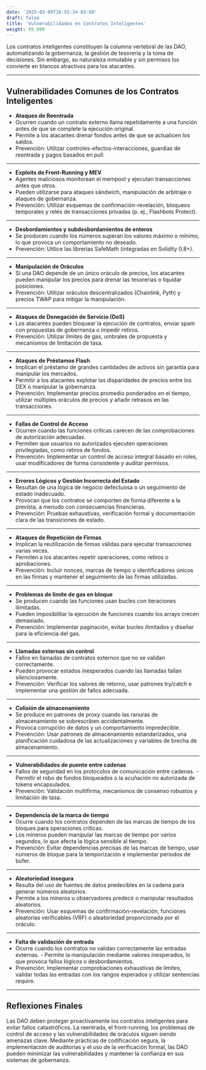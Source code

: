 ```yaml
---
date: '2025-03-09T16:55:34-03:00'
draft: false
title: 'Vulnerabilidades en Contratos Inteligentes'
weight: 95_000
---
```


Los contratos inteligentes constituyen la columna vertebral de las DAO, automatizando la gobernanza, la gestión de tesorería y la toma de decisiones. Sin embargo, su naturaleza inmutable y sin permisos los convierte en blancos atractivos para los atacantes.

---

## **Vulnerabilidades Comunes de los Contratos Inteligentes**

- **Ataques de Reentrada**
- Ocurren cuando un contrato externo llama repetidamente a una función antes de que se complete la ejecución original.
- Permite a los atacantes drenar fondos antes de que se actualicen los saldos.
- Prevención: Utilizar controles-efectos-interacciones, guardias de reentrada y pagos basados ​​en pull.

---

- ​​**Exploits de Front-Running y MEV**
- Agentes maliciosos monitorean el mempool y ejecutan transacciones antes que otros.
- Pueden utilizarse para ataques sándwich, manipulación de arbitraje o ataques de gobernanza.
- Prevención: Utilizar esquemas de confirmación-revelación, bloqueos temporales y relés de transacciones privadas (p. ej., Flashbots Protect).

---

- ​​**Desbordamientos y subdesbordamientos de enteros**
- Se producen cuando los números superan los valores máximo o mínimo, lo que provoca un comportamiento no deseado.
- Prevención: Utilice las librerías SafeMath (integradas en Solidity 0.8+).

---

- **Manipulación de Oráculos**
- Si una DAO depende de un único oráculo de precios, los atacantes pueden manipular los precios para drenar las tesorerías o liquidar posiciones.
- Prevención: Utilizar oráculos descentralizados (Chainlink, Pyth) y precios TWAP para mitigar la manipulación.

- ---

- ​​**Ataques de Denegación de Servicio (DoS)**
- Los atacantes pueden bloquear la ejecución de contratos, enviar spam con propuestas de gobernanza o impedir retiros.
- Prevención: Utilizar límites de gas, umbrales de propuesta y mecanismos de limitación de tasa.

- ---

- ​​**Ataques de Préstamos Flash**
- Implican el préstamo de grandes cantidades de activos sin garantía para manipular los mercados.
- Permitir a los atacantes explotar las disparidades de precios entre los DEX o manipular la gobernanza.
- Prevención: Implementar precios promedio ponderados en el tiempo, utilizar múltiples oráculos de precios y añadir retrasos en las transacciones.

---

- ​​**Fallas de Control de Acceso**
- Ocurren cuando las funciones críticas carecen de las comprobaciones de autorización adecuadas.
- Permiten que usuarios no autorizados ejecuten operaciones privilegiadas, como retiros de fondos.
- Prevención: Implementar un control de acceso integral basado en roles, usar modificadores de forma consistente y auditar permisos.

- ---

- ​​**Errores Lógicos y Gestión Incorrecta del Estado**
- Resultan de una lógica de negocio defectuosa o un seguimiento de estado inadecuado.
- Provocan que los contratos se comporten de forma diferente a la prevista, a menudo con consecuencias financieras.
- Prevención: Pruebas exhaustivas, verificación formal y documentación clara de las transiciones de estado.

- ---

- ​​**Ataques de Repetición de Firmas**
- Implican la reutilización de firmas válidas para ejecutar transacciones varias veces.
- Permiten a los atacantes repetir operaciones, como retiros o aprobaciones.
- Prevención: Incluir nonces, marcas de tiempo o identificadores únicos en las firmas y mantener el seguimiento de las firmas utilizadas.

---

- ​​**Problemas de límite de gas en bloque**
- Se producen cuando las funciones usan bucles con iteraciones ilimitadas.
- Pueden imposibilitar la ejecución de funciones cuando los arrays crecen demasiado.
- Prevención: Implementar paginación, evitar bucles ilimitados y diseñar para la eficiencia del gas.

- ---

- ​​**Llamadas externas sin control**
- Fallos en llamadas de contratos externos que no se validan correctamente.
- Pueden provocar estados inesperados cuando las llamadas fallan silenciosamente.
- Prevención: Verificar los valores de retorno, usar patrones try/catch e implementar una gestión de fallos adecuada.

- ---

- ​​**Colisión de almacenamiento**
- Se produce en patrones de proxy cuando las ranuras de almacenamiento se sobrescriben accidentalmente.
- Provoca corrupción de datos y un comportamiento impredecible.
- Prevención: Usar patrones de almacenamiento estandarizados, una planificación cuidadosa de las actualizaciones y variables de brecha de almacenamiento.

- ---

- ​​**Vulnerabilidades de puente entre cadenas**
- Fallos de seguridad en los protocolos de comunicación entre cadenas. - Permitir el robo de fondos bloqueados o la acuñación no autorizada de tokens encapsulados.
- Prevención: Validación multifirma, mecanismos de consenso robustos y limitación de tasa.

- ---

- ​​**Dependencia de la marca de tiempo**
- Ocurre cuando los contratos dependen de las marcas de tiempo de los bloques para operaciones críticas.
- Los mineros pueden manipular las marcas de tiempo por varios segundos, lo que afecta la lógica sensible al tiempo.
- Prevención: Evitar dependencias precisas de las marcas de tiempo, usar números de bloque para la temporización e implementar periodos de búfer.

- ---

- ​​**Aleatoriedad insegura**
- Resulta del uso de fuentes de datos predecibles en la cadena para generar números aleatorios.
- Permite a los mineros u observadores predecir o manipular resultados aleatorios.
- Prevención: Usar esquemas de confirmación-revelación, funciones aleatorias verificables (VRF) o aleatoriedad proporcionada por el oráculo.

- ---

- ​​**Falta de validación de entrada**
- Ocurre cuando los contratos no validan correctamente las entradas externas. - Permite la manipulación mediante valores inesperados, lo que provoca fallos lógicos o desbordamientos.
- Prevención: Implementar comprobaciones exhaustivas de límites, validar todas las entradas con los rangos esperados y utilizar sentencias require.

---

## **Reflexiones Finales**

Las DAO deben proteger proactivamente los contratos inteligentes para evitar fallos catastróficos. La reentrada, el front-running, los problemas de control de acceso y las vulnerabilidades de oráculos siguen siendo amenazas clave. Mediante prácticas de codificación segura, la implementación de auditorías y el uso de la verificación formal, las DAO pueden minimizar las vulnerabilidades y mantener la confianza en sus sistemas de gobernanza.